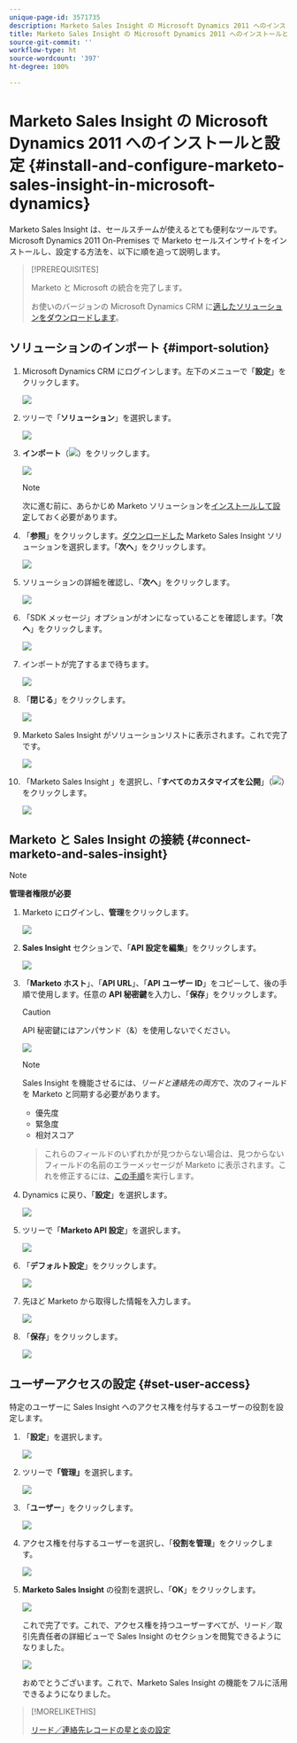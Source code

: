 ```yaml
---
unique-page-id: 3571735
description: Marketo Sales Insight の Microsoft Dynamics 2011 へのインストールと設定 - Marketo ドキュメント - 製品ドキュメント
title: Marketo Sales Insight の Microsoft Dynamics 2011 へのインストールと設定
source-git-commit: ''
workflow-type: ht
source-wordcount: '397'
ht-degree: 100%

---
```



# Marketo Sales Insight の Microsoft Dynamics 2011 へのインストールと設定 {#install-and-configure-marketo-sales-insight-in-microsoft-dynamics}

Marketo Sales Insight は、セールスチームが使えるとても便利なツールです。Microsoft Dynamics 2011 On-Premises で Marketo セールスインサイトをインストールし、設定する方法を、以下に順を追って説明します。

>[!PREREQUISITES]
>
>Marketo と Microsoft の統合を完了します。
>
>お使いのバージョンの Microsoft Dynamics CRM に[適したソリューションをダウンロードします](/help/marketo/product-docs/marketo-sales-insight/msi-for-microsoft-dynamics/installing/download-the-marketo-sales-insight-solution-for-microsoft-dynamics.md)。

## ソリューションのインポート {#import-solution}

1. Microsoft Dynamics CRM にログインします。左下のメニューで「**設定**」をクリックします。

   ![](assets/image2015-5-4-10-3a39-3a44.png)

1. ツリーで「**ソリューション**」を選択します。

   ![](assets/image2015-5-4-10-3a41-3a56.png)

1. **インポート**（![](assets/image2015-5-4-10-3a45-3a44.png)）をクリックします。

   ![](assets/image2015-5-4-10-3a42-3a38.png)

   >[!NOTE]
   >
   >次に進む前に、あらかじめ Marketo ソリューションを[インストールして設定](/help/marketo/product-docs/marketo-sales-insight/msi-for-microsoft-dynamics/installing/install-and-configure-marketo-sales-insight-in-microsoft-dynamics-2011.md)しておく必要があります。

1. 「**参照**」をクリックします。[ダウンロードした](/help/marketo/product-docs/marketo-sales-insight/msi-for-microsoft-dynamics/installing/download-the-marketo-sales-insight-solution-for-microsoft-dynamics.md) Marketo Sales Insight ソリューションを選択します。「**次へ**」をクリックします。

   ![](assets/image2015-5-4-10-3a55-3a15.png)

1. ソリューションの詳細を確認し、「**次へ**」をクリックします。

   ![](assets/image2015-5-4-10-3a57-3a31.png)

1. 「SDK メッセージ」オプションがオンになっていることを確認します。「**次へ**」をクリックします。

   ![](assets/image2015-5-4-11-3a43-3a37.png)

1. インポートが完了するまで待ちます。

   ![](assets/image2015-5-4-11-3a0-3a58.png)

1. 「**閉じる**」をクリックします。

   ![](assets/crmhand.png)

1. Marketo Sales Insight がソリューションリストに表示されます。これで完了です。

   ![](assets/image2015-5-4-11-3a2-3a37.png)

1. 「Marketo Sales Insight 」を選択し、「**すべてのカスタマイズを公開**」（![](assets/image2015-5-4-11-3a7-3a8.png)）をクリックします。

   ![](assets/image2015-5-4-11-3a8-3a27.png)

## Marketo と Sales Insight の接続  {#connect-marketo-and-sales-insight}

>[!NOTE]
>
>**管理者権限が必要**

1. Marketo にログインし、**管理**&#x200B;をクリックします。

   ![](assets/image2014-12-12-9-3a6-3a50.png)

1. **Sales Insight** セクションで、「**API 設定を編集**」をクリックします。

   ![](assets/image2014-12-12-9-3a7-3a0.png)

1. 「**Marketo ホスト**」、「**API URL**」、「**API ユーザー ID**」をコピーして、後の手順で使用します。任意の **API 秘密鍵**&#x200B;を入力し、「**保存**」をクリックします。

   >[!CAUTION]
   >
   >API 秘密鍵にはアンパサンド（&amp;）を使用しないでください。

   ![](assets/image2015-5-4-11-3a16-3a3.png)

   >[!NOTE]
   >
   >Sales Insight を機能させるには、_リードと連絡先の両方_&#x200B;で、次のフィールドを Marketo と同期する必要があります。
   >
   >* 優先度
   >* 緊急度
   >* 相対スコア

   >
   >これらのフィールドのいずれかが見つからない場合は、見つからないフィールドの名前のエラーメッセージが Marketo に表示されます。これを修正するには、[この手順](/help/marketo/product-docs/marketo-sales-insight/msi-for-microsoft-dynamics/setting-up-and-using/required-fields-for-syncing-marketo-with-dynamics.md)を実行します。

1. Dynamics に戻り、「**設定**」を選択します。

   ![](assets/image2015-5-4-10-3a39-3a44.png)

1. ツリーで「**Marketo API 設定**」を選択します。

   ![](assets/image2015-5-4-11-3a22-3a41.png)

1. 「**デフォルト設定**」をクリックします。

   ![](assets/image2015-5-4-11-3a26-3a10.png)

1. 先ほど Marketo から取得した情報を入力します。

   ![](assets/image2015-5-4-11-3a27-3a16.png)

1. 「**保存**」をクリックします。

   ![](assets/image2015-5-4-11-3a28-3a13.png)

## ユーザーアクセスの設定 {#set-user-access}

特定のユーザーに Sales Insight へのアクセス権を付与するユーザーの役割を設定します。

1. 「**設定**」を選択します。

   ![](assets/image2015-5-4-11-3a30-3a54.png)

1. ツリーで&#x200B;**「管理」**&#x200B;を選択します。

   ![](assets/image2015-5-4-11-3a31-3a39.png)

1. 「**ユーザー**」をクリックします。

   ![](assets/image2015-5-4-11-3a32-3a25.png)

1. アクセス権を付与するユーザーを選択し、「**役割を管理**」をクリックします。

   ![](assets/image2015-5-4-11-3a35-3a8.png)

1. **Marketo Sales Insight** の役割を選択し、「**OK**」をクリックします。

   ![](assets/image2015-5-4-11-3a36-3a59.png)

   これで完了です。これで、アクセス権を持つユーザーすべてが、リード／取引先責任者の詳細ビューで Sales Insight のセクションを閲覧できるようになりました。

   ![](assets/image2015-5-4-11-3a39-3a23.png)

   おめでとうございます。これで、Marketo Sales Insight の機能をフルに活用できるようになりました。

>[!MORELIKETHIS]
>
>[リード／連絡先レコードの星と炎の設定](/help/marketo/product-docs/marketo-sales-insight/msi-for-microsoft-dynamics/setting-up-and-using/setting-up-stars-and-flames-for-lead-contact-records.md)
